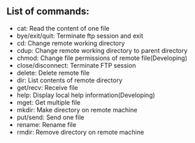 ## List of commands:
* cat: Read the content of one file
* bye/exit/quit: Terminate ftp session and exit
* cd: Change remote working directory
* cdup: Change remote working directory to parent directory
* chmod: Change file permissions of remote file(Developing)
* close/disconnect: Terminate FTP session
* delete: Delete remote file
* dir: List contents of remote directory
* get/recv: Receive file
* help: Display local help information(Developing)
* mget: Get multiple file
* mkdir: Make directory on remote machine
* put/send: Send one file
* rename: Rename file
* rmdir: Remove directory on remote machine

